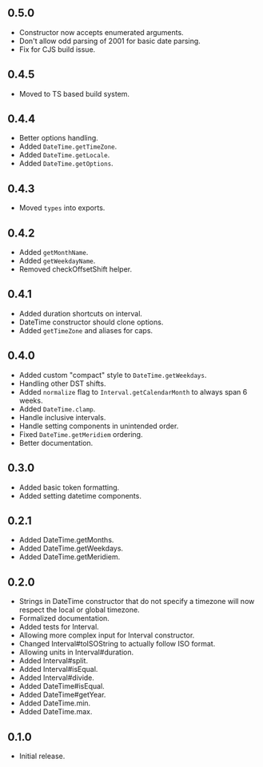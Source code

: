 ## 0.5.0

- Constructor now accepts enumerated arguments.
- Don't allow odd parsing of 2001 for basic date parsing.
- Fix for CJS build issue.

## 0.4.5

- Moved to TS based build system.

## 0.4.4

- Better options handling.
- Added `DateTime.getTimeZone`.
- Added `DateTime.getLocale`.
- Added `DateTime.getOptions`.

## 0.4.3

- Moved `types` into exports.

## 0.4.2

- Added `getMonthName`.
- Added `getWeekdayName`.
- Removed checkOffsetShift helper.

## 0.4.1

- Added duration shortcuts on interval.
- DateTime constructor should clone options.
- Added `getTimeZone` and aliases for caps.

## 0.4.0

- Added custom "compact" style to `DateTime.getWeekdays`.
- Handling other DST shifts.
- Added `normalize` flag to `Interval.getCalendarMonth` to always span 6 weeks.
- Added `DateTime.clamp`.
- Handle inclusive intervals.
- Handle setting components in unintended order.
- Fixed `DateTime.getMeridiem` ordering.
- Better documentation.

## 0.3.0

- Added basic token formatting.
- Added setting datetime components.

## 0.2.1

- Added DateTime.getMonths.
- Added DateTime.getWeekdays.
- Added DateTime.getMeridiem.

## 0.2.0

- Strings in DateTime constructor that do not specify a timezone will now
  respect the local or global timezone.
- Formalized documentation.
- Added tests for Interval.
- Allowing more complex input for Interval constructor.
- Changed Interval#toISOString to actually follow ISO format.
- Allowing units in Interval#duration.
- Added Interval#split.
- Added Interval#isEqual.
- Added Interval#divide.
- Added DateTime#isEqual.
- Added DateTime#getYear.
- Added DateTime.min.
- Added DateTime.max.

## 0.1.0

- Initial release.
